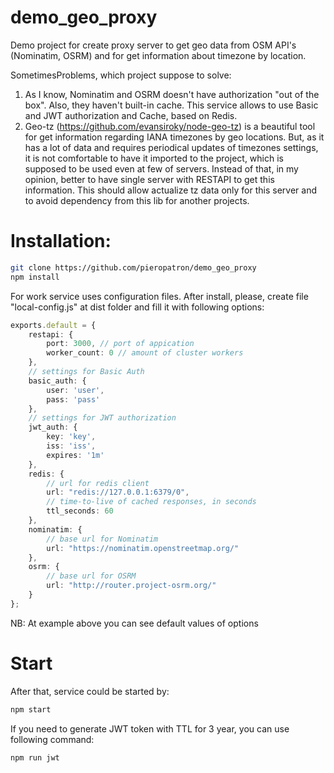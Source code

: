 # demo_geo_proxy

Demo project for create proxy server to get geo data from OSM API's (Nominatim, OSRM) and for get information about timezone by location.

SometimesProblems, which project suppose to solve:
1. As I know, Nominatim and OSRM doesn't have authorization "out of the box". Also, they haven't built-in cache. This service allows to use Basic and JWT authorization and Cache, based on Redis.
2. Geo-tz (https://github.com/evansiroky/node-geo-tz) is a beautiful tool for get information regarding IANA timezones by geo locations. But, as it has a lot of data and requires periodical updates of timezones settings, it is not comfortable to have it imported to the project, which is supposed to be used even at few of servers. Instead of that, in my opinion, better to have single server with RESTAPI to get this information. This should allow actualize tz data only for this server and to avoid dependency from this lib for another projects.


# Installation:
``` bash
git clone https://github.com/pieropatron/demo_geo_proxy
npm install
```

For work service uses configuration files. After install, please, create file "local-config.js" at dist folder and fill it with following options:

``` ts
exports.default = {
	restapi: {
		port: 3000, // port of appication
		worker_count: 0 // amount of cluster workers
	},
	// settings for Basic Auth
	basic_auth: {
		user: 'user',
		pass: 'pass'
	},
	// settings for JWT authorization
	jwt_auth: {
		key: 'key',
		iss: 'iss',
		expires: '1m'
	},
	redis: {
		// url for redis client
		url: "redis://127.0.0.1:6379/0",
		// time-to-live of cached responses, in seconds
		ttl_seconds: 60
	},
	nominatim: {
		// base url for Nominatim
		url: "https://nominatim.openstreetmap.org/"
	},
	osrm: {
		// base url for OSRM
		url: "http://router.project-osrm.org/"
	}
};
```

NB: At example above you can see default values of options

# Start

After that, service could be started by:
``` bash
npm start
```

If you need to generate JWT token with TTL for 3 year, you can use following command:
``` bash
npm run jwt
```
